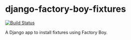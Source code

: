 # django-factory-boy-fixtures

[![Build Status](https://travis-ci.org/Peter-Slump/django-factory-boy-fixtures.svg?branch=master)](https://travis-ci.org/Peter-Slump/django-factory-boy-fixtures)

A Django app to install fixtures using Factory Boy.
